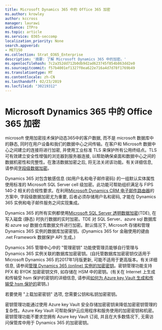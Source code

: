 ```yaml
---
title: Microsoft Dynamics 365 中的 Office 365 加密
ms.author: krowley
author: kccross
manager: laurawi
audience: ITPro
ms.topic: article
ms.service: O365-seccomp
localization_priority: None
search.appverid:
- MET150
ms.collection: Strat_O365_Enterprise
description: '摘要: 了解 Microsoft Dynamics 365 中的加密。'
ms.openlocfilehash: 7c2a352dd712b0db9d2ad623745f854b863dd2e0
ms.sourcegitcommit: f57b4001ef1327f0ea622e716a4d7d78f1769b49
ms.translationtype: MT
ms.contentlocale: zh-CN
ms.lasthandoff: 02/23/2019
ms.locfileid: "30219312"
---
```

# <a name="office-365-encryption-in-microsoft-dynamics-365"></a>Microsoft Dynamics 365 中的 Office 365 加密

microsoft 使用加密技术保护动态365中的客户数据, 而不是 microsoft 数据库中的静态, 同时在用户设备和我们的数据中心之间传输。在客户和 Microsoft 数据中心之间建立的连接将进行加密, 并使用工业标准 TLS 来保护所有公用终结点。TLS 可有效建立安全性增强的浏览器到服务器连接, 以帮助确保桌面和数据中心之间的数据机密性和完整性。在激活数据加密之后, 将无法关闭该功能。有关详细信息, 请参阅[字段级数据加密](https://msdn.microsoft.com/en-us/library/dn481562.aspx)。

Dynamics 365 对包含敏感信息 (如用户名和电子邮件密码) 的一组默认实体属性使用标准的 Microsoft SQL Server cell 级加密。此功能可帮助组织满足与 FIPS 140-2 相关的合规性要求。在利用[Microsoft Dynamics CRM 电子邮件路由器](https://technet.microsoft.com/en-us/library/hh699800.aspx)的方案中, 字段级数据加密尤为重要, 后者必须存储用户名和密码, 才能在 Dynamics 365 实例和电子邮件服务之间实现集成。 

Dynamics 365 的所有实例都使用[Microsoft SQL Server 透明数据加密](https://docs.microsoft.com/sql/relational-databases/security/encryption/transparent-data-encryption?view=sql-server-2017)(TDE), 在写入磁盘 (静态) 时执行数据的实时加密。TDE 对 SQL Server、azure sql 数据库和 azure sql 数据仓库数据文件进行加密。默认情况下, Microsoft 存储和管理 Dynamics 365 实例的数据库加密密钥。(Dynamics 365 for 金融使用的键由 .net Framework 数据保护 API 生成。) 

Dynamics 365 管理中心中的 "管理密钥" 功能使管理员能够自行管理与 Dynamics 365 实例关联的数据库加密密钥。(自托管数据库加密密钥仅适用于 Microsoft Dynamics 365 的2017年1月版更新, 可能不适用于更高版本。有关详细信息, 请参阅[管理 Dynamics 365 (online) 实例的加密密钥](https://docs.microsoft.com/dynamics365/customer-engagement/admin/manage-encryption-keys-instance)。密钥管理功能支持 PFX 和 BYOK 加密密钥文件, 如存储在 HSM 中的密钥。(有关在 Internet 上生成和传输受 hsm 保护的密钥的详细信息, 请参阅[如何为 Azure key Vault 生成和传输受 hsm 保护的](https://docs.microsoft.com/azure/key-vault/key-vault-hsm-protected-keys)密钥。) 

若要使用 "上载加密密钥" 选项, 您需要公钥和私钥加密密钥。

密钥管理功能通过使用 Azure key Vault 安全存储加密密钥来降低加密密钥管理的复杂性。Azure Key Vault 可帮助保护云应用程序和服务使用的加密密钥和机密。密钥管理功能不要求您拥有 Azure key Vault 订阅, 并且在大多数情况下, 无需访问保管库中用于 Dynamics 365 的加密密钥。
